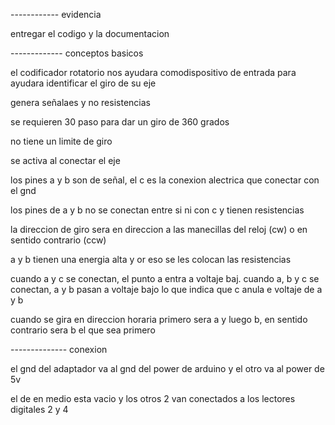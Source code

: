 ------------ evidencia

entregar el codigo y la documentacion

------------- conceptos basicos

el codificador rotatorio nos ayudara comodispositivo de entrada para ayudara identificar el giro de su eje

genera señalaes y no resistencias

se requieren 30 paso para dar un giro de 360 grados

no tiene un limite de giro

se activa al conectar el eje

los pines a y b son de señal, el c es la conexion alectrica que conectar con el gnd

los pines de a y b no se conectan entre si ni con c y tienen resistencias 

la direccion de giro sera en direccion a las manecillas del reloj (cw) o en sentido contrario (ccw)

a y b tienen una energia alta y or eso se les colocan las resistencias

cuando a y c se conectan, el punto a entra a voltaje baj. cuando a, b y c se conectan, a y b pasan a voltaje bajo lo que indica que c anula e voltaje de a y b

cuando se gira en direccion horaria primero sera a y luego b, en sentido contrario sera b el que sea primero

-------------- conexion

el gnd del adaptador va al gnd del power de arduino y el otro va al power de 5v

el de en medio esta vacio y los otros 2 van conectados a los lectores digitales 2 y 4
